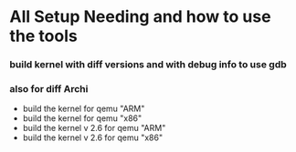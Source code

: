 # All Setup Needing and how to use the tools

### build kernel with diff versions and with debug info to use gdb
### also for diff Archi
- build the kernel for qemu "ARM"
- build the kernel for qemu "x86"
- build the kernel v 2.6 for qemu "ARM"
- build the kernel v 2.6 for qemu "x86"
